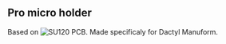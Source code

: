 ## Pro micro holder 
Based on ![SU120](https://github.com/e3w2q/su120) PCB. Made specificaly for Dactyl Manuform.
